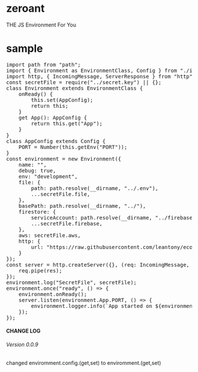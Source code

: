 # zeroant

THE JS Environment For You

# sample

<pre>
import path from "path";
import { Environment as EnvironmentClass, Config } from "./index";
import http, { IncomingMessage, ServerResponse } from "http";
const secretFile = require("../secret.key") || {};
class Environment extends EnvironmentClass {
    onReady() {
        this.set(AppConfig);
        return this;
    }
    get App(): AppConfig {
        return this.get("App");
    }
}
class AppConfig extends Config {
    PORT = Number(this.getEnv<number>("PORT"));
}
const environment = new Environment({
    name: "",
    debug: true,
    env: "development",
    file: {
        path: path.resolve(__dirname, "../.env"),
        ...secretFile.file,
    },
    basePath: path.resolve(__dirname, "../"),
    firestore: {
        serviceAccount: path.resolve(__dirname, "../firebase-config.json"),
        ...secretFile.firebase,
    },
    aws: secretFile.aws,
    http: {
        url: "https://raw.githubusercontent.com/leantony/ecommerce/728d664fb1e8613ad18d243cc9357ffc6a0882b4/.env.sample"
    }
});
const server = http.createServer({}, (req: IncomingMessage, res: ServerResponse) => {
    req.pipe(res);
});
environment.log("SecretFile", secretFile);
environment.once("ready", () => {
    environment.onReady();
    server.listen(environment.App.PORT, () => {
        environment.logger.info(`App started on ${environment.App.PORT}`);
    });
});
</pre>

#### CHANGE LOG
###### Version 0.0.9 
<p>changed enviromment.config.(get,set) to enviromment.(get,set)</p>